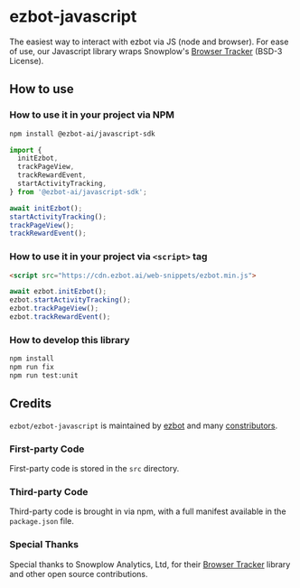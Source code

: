 # ezbot-javascript

The easiest way to interact with ezbot via JS (node and browser). For ease of use, our Javascript library wraps Snowplow's [Browser Tracker](https://www.npmjs.com/package/@snowplow/browser-tracker) (BSD-3 License).

## How to use

### How to use it in your project via NPM

```bash
npm install @ezbot-ai/javascript-sdk
```

```js
import {
  initEzbot,
  trackPageView,
  trackRewardEvent,
  startActivityTracking,
} from '@ezbot-ai/javascript-sdk';

await initEzbot();
startActivityTracking();
trackPageView();
trackRewardEvent();
```

### How to use it in your project via `<script>` tag

```html
<script src="https://cdn.ezbot.ai/web-snippets/ezbot.min.js">
```

```js
await ezbot.initEzbot();
ezbot.startActivityTracking();
ezbot.trackPageView();
ezbot.trackRewardEvent();
```

### How to develop this library

```bash
npm install
npm run fix
npm run test:unit
```

## Credits

`ezbot/ezbot-javascript` is maintained by [ezbot](ezbot.ai) and many [constributors](https://github.com/ezbot/ezbot-javascript/graphs/contributors).

### First-party Code

First-party code is stored in the `src` directory.

### Third-party Code

Third-party code is brought in via npm, with a full manifest available in the `package.json` file.

### Special Thanks

Special thanks to Snowplow Analytics, Ltd, for their [Browser Tracker](https://www.npmjs.com/package/@snowplow/browser-tracker) library and other open source contributions.
